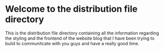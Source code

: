 # Welcome to the distribution file directory

This is the distribution file directory containing all the information regarding the styling and the frontend of the website blog that I have been trying to build to communitcate with you guys and have a really good time.
